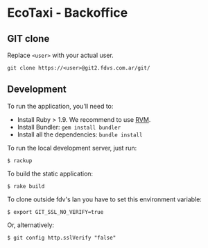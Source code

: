 EcoTaxi - Backoffice
========

GIT clone
---------

Replace `<user>` with your actual user.

    git clone https://<user>@git2.fdvs.com.ar/git/

Development
-----------

To run the application, you'll need to:

* Install Ruby > 1.9. We recommend to use [RVM](http://beginrescueend.com/).
* Install Bundler: `gem install bundler`
* Install all the dependencies: `bundle install`

To run the local development server, just run:

    $ rackup

To build the static application:

    $ rake build

To clone outside fdv's lan you have to set this environment variable:

    $ export GIT_SSL_NO_VERIFY=true

Or, alternatively:

    $ git config http.sslVerify "false"